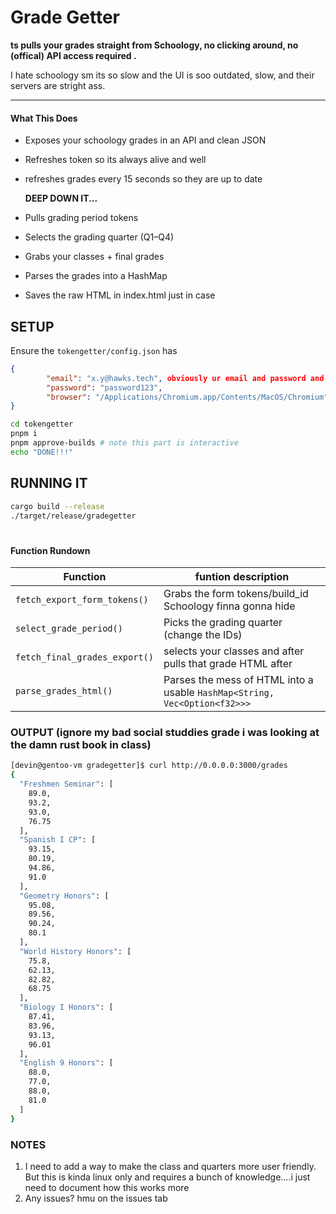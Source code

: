 # Grade Getter

**ts pulls your grades straight from Schoology, no clicking around, no (offical) API access required .**

I hate schoology sm its so slow and the UI is soo outdated, slow, and their servers are stright ass.

---

#### What This Does

* Exposes your schoology grades in an API and clean JSON

* Refreshes token so its always alive and well

* refreshes grades every 15 seconds so they are up to date
  
  __DEEP DOWN IT...__

* Pulls grading period tokens

* Selects the grading quarter (Q1–Q4)

* Grabs your classes + final grades

* Parses the grades into a HashMap

* Saves the raw HTML in index.html just in case

## SETUP

Ensure the `tokengetter/config.json` has

```json
{
        "email": "x.y@hawks.tech", obviously ur email and password and not this
        "password": "password123",
        "browser": "/Applications/Chromium.app/Contents/MacOS/Chromium" -- PATH TO CHROMIUM BINARY
}
```

```bash
cd tokengetter
pnpm i
pnpm approve-builds # note this part is interactive 
echo "DONE!!!"
```

## RUNNING IT

```bash
cargo build --release
./target/release/gradegetter
```

# 

#### Function Rundown

| Function                      | funtion description                                                       |
| ----------------------------- | ------------------------------------------------------------------------- |
| `fetch_export_form_tokens()`  | Grabs the form tokens/build_id Schoology finna gonna hide                 |
| `select_grade_period()`       | Picks the grading quarter (change the IDs)                                |
| `fetch_final_grades_export()` | selects your classes and after pulls that grade HTML after                |
| `parse_grades_html()`         | Parses the mess of HTML into a usable `HashMap<String, Vec<Option<f32>>>` |

### OUTPUT (ignore my bad social studdies grade i was looking at the damn rust book in class)

```bash
[devin@gentoo-vm gradegetter]$ curl http://0.0.0.0:3000/grades
{
  "Freshmen Seminar": [
    89.0,
    93.2,
    93.0,
    76.75
  ],
  "Spanish I CP": [
    93.15,
    80.19,
    94.86,
    91.0
  ],
  "Geometry Honors": [
    95.08,
    89.56,
    90.24,
    80.1
  ],
  "World History Honors": [
    75.8,
    62.13,
    82.82,
    68.75
  ],
  "Biology I Honors": [
    87.41,
    83.96,
    93.13,
    96.01
  ],
  "English 9 Honors": [
    88.0,
    77.0,
    88.0,
    81.0
  ]
}
```

### NOTES

1. I need to add a way to make the class and quarters more user friendly. But this is kinda linux only and requires a bunch of knowledge....i just need to document how this works more
2. Any issues? hmu on the issues tab
